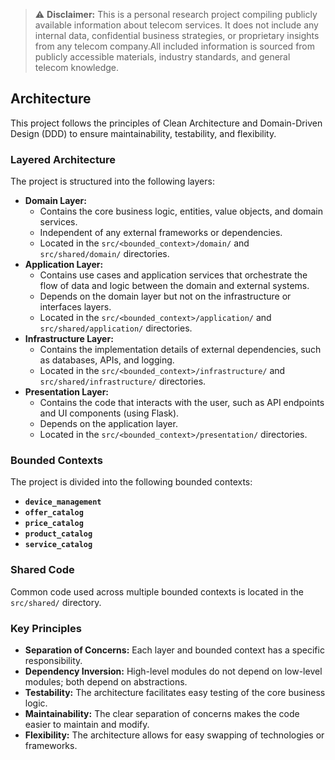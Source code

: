 > ⚠ **Disclaimer:**
> This is a personal research project compiling publicly available information about telecom services. It does not include any internal data, confidential business strategies, or proprietary insights from any telecom company.All included information is sourced from publicly accessible materials, industry standards, and general telecom knowledge.
## Architecture
This project follows the principles of Clean Architecture and Domain-Driven Design (DDD) to ensure maintainability, testability, and flexibility.

### Layered Architecture
The project is structured into the following layers:
* **Domain Layer:**
    * Contains the core business logic, entities, value objects, and domain services.
    * Independent of any external frameworks or dependencies.
    * Located in the `src/<bounded_context>/domain/` and `src/shared/domain/` directories.
* **Application Layer:**
    * Contains use cases and application services that orchestrate the flow of data and logic between the domain and external systems.
    * Depends on the domain layer but not on the infrastructure or interfaces layers.
    * Located in the `src/<bounded_context>/application/` and `src/shared/application/` directories.
* **Infrastructure Layer:**
    * Contains the implementation details of external dependencies, such as databases, APIs, and logging.
    * Located in the `src/<bounded_context>/infrastructure/` and `src/shared/infrastructure/` directories.
* **Presentation Layer:**
    * Contains the code that interacts with the user, such as API endpoints and UI components (using Flask).
    * Depends on the application layer.
    * Located in the `src/<bounded_context>/presentation/` directories.
### Bounded Contexts

The project is divided into the following bounded contexts:
* **`device_management`**
* **`offer_catalog`**
* **`price_catalog`**
* **`product_catalog`**
* **`service_catalog`**

### Shared Code

Common code used across multiple bounded contexts is located in the `src/shared/` directory.

### Key Principles

* **Separation of Concerns:** Each layer and bounded context has a specific responsibility.
* **Dependency Inversion:** High-level modules do not depend on low-level modules; both depend on abstractions.
* **Testability:** The architecture facilitates easy testing of the core business logic.
* **Maintainability:** The clear separation of concerns makes the code easier to maintain and modify.
* **Flexibility:** The architecture allows for easy swapping of technologies or frameworks.
